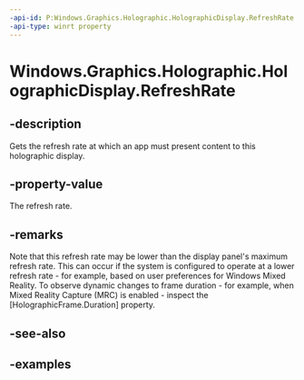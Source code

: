 ```yaml
---
-api-id: P:Windows.Graphics.Holographic.HolographicDisplay.RefreshRate
-api-type: winrt property
---
```


<!-- Property syntax.
public double RefreshRate { get; }
-->

# Windows.Graphics.Holographic.HolographicDisplay.RefreshRate

## -description
Gets the refresh rate at which an app must present content to this holographic display.

## -property-value
The refresh rate.

## -remarks
Note that this refresh rate may be lower than the display panel's maximum refresh rate. This can occur if the system is configured to operate at a lower refresh rate - for example, based on user preferences for Windows Mixed Reality.
To observe dynamic changes to frame duration - for example, when Mixed Reality Capture (MRC) is enabled - inspect the [HolographicFrame.Duration] property.

## -see-also

## -examples

